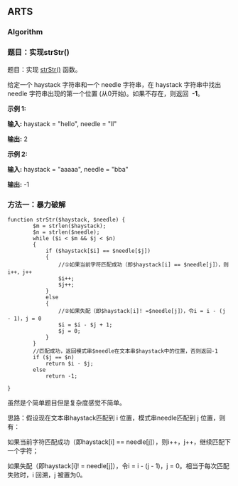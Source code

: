 ## ARTS

### Algorithm

### 题目：实现strStr()

题目：实现 [strStr()](https://baike.baidu.com/item/strstr/811469) 函数。

给定一个 haystack 字符串和一个 needle 字符串，在 haystack 字符串中找出 needle 字符串出现的第一个位置 (从0开始)。如果不存在，则返回  **-1**。

**示例 1:**

**输入:** haystack = "hello", needle = "ll"

**输出:** 2

**示例 2:**

**输入:** haystack = "aaaaa", needle = "bba"

**输出:** -1


### 方法一：暴力破解

```
function strStr($haystack, $needle) {
        $m = strlen($haystack);
        $n = strlen($needle);
        while ($i < $m && $j < $n)
        {
            if ($haystack[$i] == $needle[$j])
            {
                //①如果当前字符匹配成功（即$haystack[i] == $needle[j]），则i++，j++    
                $i++;
                $j++;
            }
            else
            {
                //②如果失配（即$haystack[i]! =$needle[j]），令i = i - (j - 1)，j = 0    
                $i = $i - $j + 1;
                $j = 0;
            }
        }
        //匹配成功，返回模式串$needle在文本串$haystack中的位置，否则返回-1
        if ($j == $n)
            return $i - $j;
        else
            return -1;            
        
}
```

虽然是个简单题目但是复杂度感觉不简单。

思路：假设现在文本串haystack匹配到 i 位置，模式串needle匹配到 j 位置，则有：

如果当前字符匹配成功（即haystack[i] == needle[j]），则i++，j++，继续匹配下一个字符；

如果失配（即haystack[i]! = needle[j]），令i = i - (j - 1)，j = 0。相当于每次匹配失败时，i 回溯，j 被置为0。

